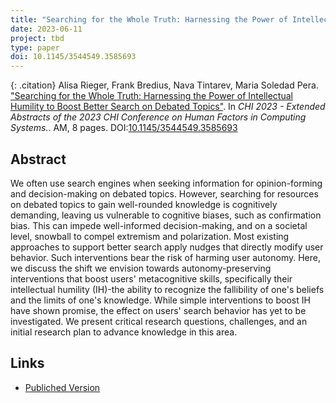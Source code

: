 ```yaml
---
title: "Searching for the Whole Truth: Harnessing the Power of Intellectual Humility to Boost Better Search on Debated Topics"
date: 2023-06-11
project: tbd
type: paper
doi: 10.1145/3544549.3585693
---
```


{: .citation} 
Alisa Rieger, Frank Bredius, Nava Tintarev, Maria Soledad Pera. ["Searching for the Whole Truth: Harnessing the Power of Intellectual Humility to Boost Better Search on Debated Topics"](#). In <cite>CHI 2023 - Extended Abstracts of the 2023 CHI Conference on Human Factors in Computing Systems.</cite>. AM, 8 pages. DOI:[10.1145/3544549.3585693](https://doi.org/10.1145/3544549.3585693)

## Abstract

We often use search engines when seeking information for opinion-forming and decision-making on debated topics. However, searching for resources on debated topics to gain well-rounded knowledge is cognitively demanding, leaving us vulnerable to cognitive biases, such as confirmation bias. This can impede well-informed decision-making, and on a societal level, snowball to compel extremism and polarization. Most existing approaches to support better search apply nudges that directly modify user behavior. Such interventions bear the risk of harming user autonomy. Here, we discuss the shift we envision towards autonomy-preserving interventions that boost users' metacognitive skills, specifically their intellectual humility (IH)-the ability to recognize the fallibility of one's beliefs and the limits of one's knowledge. While simple interventions to boost IH have shown promise, the effect on users' search behavior has yet to be investigated. We present critical research questions, challenges, and an initial research plan to advance knowledge in this area.


## Links
* [Publiched Version](https://research.tudelft.nl/files/152456176/3544549.3585693.pdf)